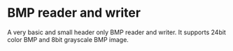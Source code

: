 # BMP reader and writer

A very basic and small header only BMP reader and writer. It supports 24bit color BMP and 8bit grayscale BMP image.
